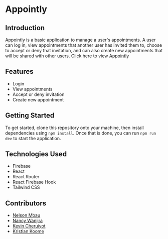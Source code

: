 # Appointly

## Introduction

Appointly is a basic application to manage a user's appointments. A user can log in, view appointments that another user has invited them to, choose to accept or deny that invitation, and can also create new appointments that will be shared with other users.
Click here to view [Appointly](https://appointly-lovat.vercel.app/)

## Features

- Login
- View appointments
- Accept or deny invitation
- Create new appointment

## Getting Started

To get started, clone this repository onto your machine, then install dependencies using `npm install`. Once that is done, you can run `npm run dev` to start the application.

## Technologies Used

- Firebase
- React
- React Router
- React Firebase Hook
- Tailwind CSS

## Contributors

- [Nelson Mbau](https://github.com/ndungu-mbau)
- [Nancy Wanjira](https://github.com/CynanRanjiwa)
- [Kevin Cheruiyot](https://github.com/Kibet18)
- [Kristian Koome]()
